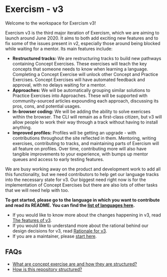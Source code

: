 # Exercism - v3

Welcome to the workspace for Exercism v3!

Exercism v3 is the third major iteration of Exercism, which we are aiming to launch around June 2020. It aims to both add exciting new features and to fix some of the issues present in v2, especially those around being blocked while waiting for a mentor. Its main features include:
- **Restructured tracks:** We are restructuring tracks to build new pathways containing Concept Exercises. These exercises will teach the key concepts that someone needs to know when learning a language. Completing a Concept Exercise will unlock other Concept and Practice Exercises. Concept Exercises will have automated feedback and approval, with no delays waiting for a mentor.
- **Approaches:** We will be automatically grouping similar solutions to Practice Exercises into Approaches. These will be supported with community-sourced articles expounding each approach, discussing its pros, cons, and potential usages.
- **In-browser coding:** We will be adding the ability to solve exericses within the browser. The CLI will remain as a first-class citizen, but v3 will allow people to work their way through a track without having to install anything.
- **Improved profiles:** Profiles will be getting an upgrade - with contributions throughout the site reflected in them. Mentoring, writing exercises, contributing to tracks, and maintaining parts of Exercism will all feature on profiles. Over time, contributing more will also have tangible improvements to your experience, with bumps up mentor queues and access to early testing features.

We are busy working away on the product and development work to add all this functionality, but we need contributors to help get our language tracks into the necessary state for v3. Our biggest need right now is for the implementation of Concept Exercises but there are also lots of other tasks that we will need help with too.

**To get started, please go to the language in which you want to contribute and read its README. You can find the [list of languages here](languages/README.md).**

- If you would like to know more about the changes happening in v3, read [The features of v3](./docs/features-of-v3.md).
- If you would like to understand more about the rational behind our design decisions for v3, read [Rationale for v3](./docs/rationale-for-v3.md).
- If you are a maintainer, please [start here](./docs/maintainers-how-to-get-started.md).

## FAQs

- [What are concept exercise are and how they are structured?](./docs/concept-exercises.md)
- [How is this repository structured?](./docs/repository-structure.md)

